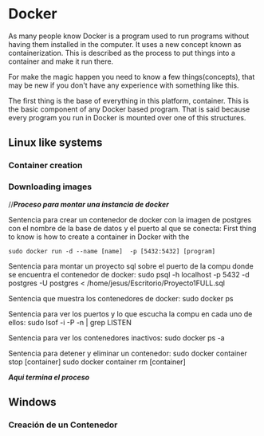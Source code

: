 # Docker 

As many people know Docker is a program used to run programs without having them installed in the computer. It uses a new concept known as containerization. This is described as the process to put things into a container and make it run there.

For make the magic happen you need to know a few things(concepts), that may be new if you don't have any experience with something like this. 

The first thing is the base of everything in this platform, container. This is the basic component of any Docker based program. That is said because every program you run in Docker is mounted over one of this structures. 



## Linux like systems

### Container creation



### Downloading images 

//***Proceso para montar una instancia de docker***

Sentencia para crear un contenedor de docker con la imagen de postgres con el nombre de la base de datos y el puerto al que se conecta:
First thing to know is how to create a container in Docker with the 
```
sudo docker run -d --name [name]  -p [5432:5432] [program]
```
Sentencia para montar un proyecto sql sobre el puerto de la compu donde se encuentra el contenedor de docker:
sudo psql -h localhost -p 5432 -d postgres -U postgres  < /home/jesus/Escritorio/Proyecto1FULL.sql

Sentencia que muestra los contenedores de docker:
sudo docker ps

Sentencia para ver los puertos y lo que escucha la compu en cada uno de ellos:
sudo lsof -i -P -n | grep LISTEN

Sentencia para ver los contenedores inactivos:
sudo docker ps -a

Sentencia para detener y eliminar un contenedor:
sudo docker container stop [container]
sudo docker container rm [container]

***Aqui termina el proceso***

## Windows

### Creación de un Contenedor 



